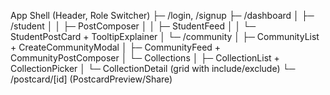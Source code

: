 App Shell (Header, Role Switcher)
├─ /login, /signup
├─ /dashboard
│  ├─ /student
│  │   ├─ PostComposer
│  │   ├─ StudentFeed
│  │   └─ StudentPostCard + TooltipExplainer
│  └─ /community
│      ├─ CommunityList + CreateCommunityModal
│      ├─ CommunityFeed + CommunityPostComposer
│      └─ Collections
│          ├─ CollectionList + CollectionPicker
│          └─ CollectionDetail (grid with include/exclude)
└─ /postcard/[id] (PostcardPreview/Share)
